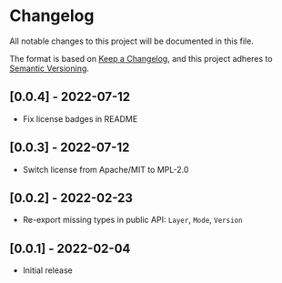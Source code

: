 <!-- SPDX-FileCopyrightText: The mpeg-audio-header authors -->
<!-- SPDX-License-Identifier: MPL-2.0 -->

# Changelog

All notable changes to this project will be documented in this file.

The format is based on [Keep a Changelog](https://keepachangelog.com/en/),
and this project adheres to [Semantic Versioning](https://semver.org/spec/v2.0.0.html).

## [0.0.4] - 2022-07-12

- Fix license badges in README

## [0.0.3] - 2022-07-12

- Switch license from Apache/MIT to MPL-2.0

## [0.0.2] - 2022-02-23

- Re-export missing types in public API: `Layer`, `Mode`, `Version`

## [0.0.1] - 2022-02-04

- Initial release
